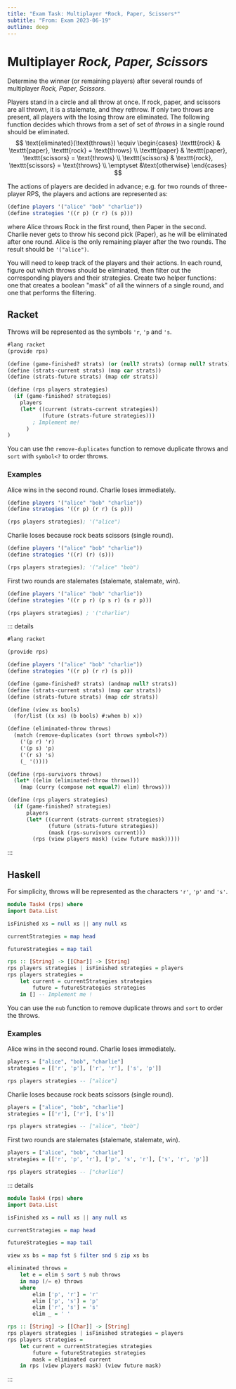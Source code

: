 ```yaml
---
title: "Exam Task: Multiplayer *Rock, Paper, Scissors*"
subtitle: "From: Exam 2023-06-19"
outline: deep
---
```


# Multiplayer *Rock, Paper, Scissors*

Determine the winner (or remaining players) after several rounds of multiplayer *Rock, Paper, Scissors*.

Players stand in a circle and all throw at once.  If rock, paper, and scissors are all thrown, it is
a stalemate, and they rethrow. If only two throws are present, all players with the losing throw are
eliminated.  The following function decides which throws from a set of set of *throws* in a
single round should be eliminated.
$$
\text{eliminated}(\text{throws}) \equiv \begin{cases}
	\texttt{rock}     & \texttt{paper}, \texttt{rock} = \text{throws} \\
	\texttt{paper}    & \texttt{paper}, \texttt{scissors} = \text{throws} \\
	\texttt{scissors} & \texttt{rock},  \texttt{scissors} = \text{throws} \\
	\emptyset &\text{otherwise}
	\end{cases}
$$

The actions of players are decided in advance; e.g. for two rounds of three-player RPS, the players
and actions are represented as:
```scheme
(define players '("alice" "bob" "charlie"))
(define strategies '((r p) (r r) (s p)))
```
where Alice throws Rock in the first round, then Paper in the second. Charlie never gets to throw
his second pick (Paper), as he will be eliminated after one round. Alice is the only remaining
player after the two rounds. The result should be `'("alice")`.

You will need to keep track of the players and their actions. In each round, figure out which throws
should be eliminated, then filter out the corresponding players and their strategies. Create two
helper functions: one that creates a boolean "mask" of all the winners of a single round, and one
that performs the filtering.

## Racket
Throws will be represented as the symbols `'r`, `'p` and `'s`.
```scheme
#lang racket
(provide rps)

(define (game-finished? strats) (or (null? strats) (ormap null? strats)))
(define (strats-current strats) (map car strats))
(define (strats-future strats) (map cdr strats))

(define (rps players strategies)
  (if (game-finished? strategies)
    players
    (let* ((current (strats-current strategies))
           (future (strats-future strategies)))
        ; Implement me!
      )
)
```
You can use the `remove-duplicates` function to remove duplicate throws and `sort` with `symbol<?` to order throws.

### Examples

Alice wins in the second round. Charlie loses immediately.
```scheme
(define players '("alice" "bob" "charlie"))
(define strategies '((r p) (r r) (s p)))

(rps players strategies); '("alice")
```

Charlie loses because rock beats scissors (single round).
```scheme
(define players '("alice" "bob" "charlie"))
(define strategies '((r) (r) (s)))

(rps players strategies); '("alice" "bob")
```

First two rounds are stalemates (stalemate, stalemate, win).
```scheme
(define players '("alice" "bob" "charlie"))
(define strategies '((r p r) (p s r) (s r p)))

(rps players strategies) ; '("charlie")
```

::: details
```scheme
#lang racket

(provide rps)

(define players '("alice" "bob" "charlie"))
(define strategies '((r p) (r r) (s p)))

(define (game-finished? strats) (andmap null? strats))
(define (strats-current strats) (map car strats))
(define (strats-future strats) (map cdr strats))

(define (view xs bools)
  (for/list ((x xs) (b bools) #:when b) x))

(define (eliminated-throw throws)
  (match (remove-duplicates (sort throws symbol<?))
    ('(p r) 'r)
    ('(p s) 'p)
    ('(r s) 's)
    (_ '())))

(define (rps-survivors throws)
  (let* ((elim (eliminated-throw throws)))
    (map (curry (compose not equal?) elim) throws)))

(define (rps players strategies)
  (if (game-finished? strategies)
      players
      (let* ((current (strats-current strategies))
             (future (strats-future strategies))
             (mask (rps-survivors current)))
        (rps (view players mask) (view future mask)))))
```
:::

## Haskell

For simplicity, throws will be represented as the characters `'r'`, `'p'` and `'s'`.
```haskell
module Task4 (rps) where
import Data.List

isFinished xs = null xs || any null xs

currentStrategies = map head

futureStrategies = map tail

rps :: [String] -> [[Char]] -> [String]
rps players strategies | isFinished strategies = players
rps players strategies =
    let current = currentStrategies strategies
        future = futureStrategies strategies
    in [] -- Implement me !
```
You can use the `nub` function to remove duplicate throws and `sort` to order the throws.

### Examples

Alice wins in the second round. Charlie loses immediately.
```haskell
players = ["alice", "bob", "charlie"]
strategies = [['r', 'p'], ['r', 'r'], ['s', 'p']]

rps players strategies -- ["alice"]
```


Charlie loses because rock beats scissors (single round).
```haskell
players = ["alice", "bob", "charlie"]
strategies = [['r'], ['r'], ['s']]

rps players strategies -- ["alice", "bob"]
```


First two rounds are stalemates (stalemate, stalemate, win).
```haskell
players = ["alice", "bob", "charlie"]
strategies = [['r', 'p', 'r'], ['p', 's', 'r'], ['s', 'r', 'p']]

rps players strategies -- ["charlie"]
```

::: details
```haskell
module Task4 (rps) where
import Data.List

isFinished xs = null xs || any null xs

currentStrategies = map head

futureStrategies = map tail

view xs bs = map fst $ filter snd $ zip xs bs

eliminated throws =
    let e = elim $ sort $ nub throws
    in map (/= e) throws
    where
        elim ['p', 'r'] = 'r'
        elim ['p', 's'] = 'p'
        elim ['r', 's'] = 's'
        elim _ = ' '

rps :: [String] -> [[Char]] -> [String]
rps players strategies | isFinished strategies = players
rps players strategies =
    let current = currentStrategies strategies
        future = futureStrategies strategies
        mask = eliminated current
    in rps (view players mask) (view future mask)
```
:::
